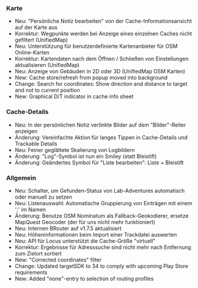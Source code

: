 ### Karte
- Neu: "Persönliche Notiz bearbeiten" von der Cache-Informationsansicht auf der Karte aus
- Korrektur: Wegpunkte werden bei Anzeige eines einzelnen Caches nicht gefiltert (UnifiedMap)
- Neu: Unterstützung für benutzerdefinierte Kartenanbieter für OSM Online-Karten
- Korrektur: Kartendaten nach dem Öffnen / Schließen von Einstellungen aktualisieren (UnifiedMap)
- Neu: Anzeige von Gebäuden in 2D oder 3D (UnifiedMap OSM Karten)
- New: Cache store/refresh from popup moved into background
- Change: Search for coordinates: Show direction and distance to target and not to current position
- New: Graphical D/T indicator in cache info sheet

### Cache-Details
- Neu: In der persönlichen Notiz verlinkte Bilder auf dem "Bilder"-Reiter anzeigen
- Änderung: Vereinfachte Aktion für langes Tippen in Cache-Details und Trackable Details
- Neu: Feiner geglättete Skalierung von Logbildern
- Änderung: "Log"-Symbol ist nun ein Smiley (statt Bleistift)
- Änderung: Geändertes Symbol für "Liste bearbeiten": Liste + Bleistift

### Allgemein
- Neu: Schalter, um Gefunden-Status von Lab-Adventures automatisch oder manuell zu setzen
- Neu: Listenauswahl: Automatische Gruppierung von Einträgen mit einem ':' im Namen
- Änderung: Benutze OSM Nominatum als Fallback-Geokodierer, ersetze MapQuest Geocoder (der für uns nicht mehr funktioniert)
- Neu: Internen BRouter auf v1.7.5 aktualisiert
- Neu: Höheninformationen beim Import einer Trackdatei auswerten
- Neu: API für Locus unterstützt die Cache-Größe "virtuell"
- Korrektur: Ergebnisse für Adresssuche sind nicht mehr nach Entfernung zum Zielort sortiert
- New: "Corrected coordinates" filter
- Change: Updated targetSDK to 34 to comply with upcoming Play Store requirements
- New: Added "none"-entry to selection of routing profiles
